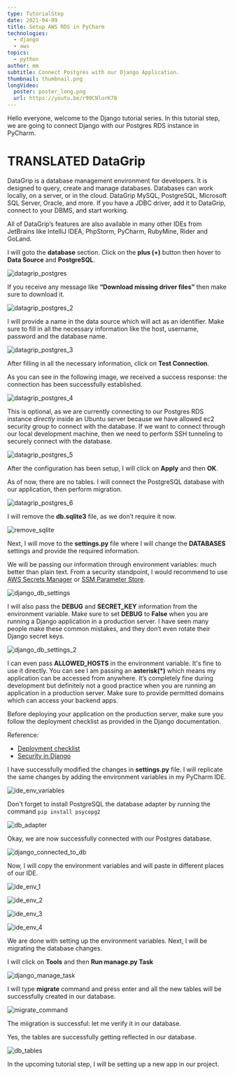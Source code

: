 ```yaml
---
type: TutorialStep
date: 2021-04-09
title: Setup AWS RDS in PyCharm
technologies:
  - django
  - aws
topics:
  - python
author: mm
subtitle: Connect Postgres with our Django Application.
thumbnail: thumbnail.png
longVideo:
  poster: poster_long.png
  url: https://youtu.be/r90CNlorK78
---
```


Hello everyone, welcome to the Django tutorial series. In this tutorial step, we are going to connect Django with our Postgres RDS instance in PyCharm.


# TRANSLATED DataGrip

DataGrip is a database management environment for developers. It is designed to query, create and manage databases. Databases can work locally, on a server, or in the cloud. DataGrip MySQL, PostgreSQL, Microsoft SQL Server, Oracle, and more. If you have a JDBC driver, add it to DataGrip, connect to your DBMS, and start working.

All of DataGrip’s features are also available in many other IDEs from JetBrains like IntelliJ IDEA, PhpStorm, PyCharm, RubyMine, Rider and GoLand.


I will goto the **database** section. Click on the **plus (+)** button then hover to **Data Source** and **PostgreSQL**.

![datagrip_postgres](steps/step1.png)

If you receive any message like **“Download missing driver files”** then make sure to download it.

![datagrip_postgres_2](steps/step2.png)

I will provide a name in the data source which will act as an identifier. Make sure to fill in all the necessary information like the host, username, password and the database name.

![datagrip_postgres_3](steps/step3.png)

After filling in all the necessary information, click on **Test Connection**.

As you can see in the following image, we received a success response: the connection has been successfully established.


![datagrip_postgres_4](steps/step4.png)

This is optional, as we are currently connecting to our Postgres RDS instance *directly* inside an Ubuntu server because we have allowed ec2 security group to connect with the database. If we want to connect through our local development machine, then we need to perform SSH tunneling to securely connect with the database.

![datagrip_postgres_5](steps/step5.png)

After the configuration has been setup, I will click on **Apply** and then **OK**.

As of now, there are no tables. I will connect the PostgreSQL database with our application, then perform migration.

![datagrip_postgres_6](steps/step6.png)

I will remove the **db.sqlite3** file, as we don’t require it now.

![remove_sqlite](steps/step7.png)



Next, I will move to the **settings.py** file where I will change the **DATABASES** settings and provide the required information.

We will be passing our information through environment variables: much better than plain text. From a security standpoint, I would recommend to use [AWS Secrets Manager](https://aws.amazon.com/secrets-manager/) or [SSM Parameter Store](https://docs.aws.amazon.com/systems-manager/latest/userguide/systems-manager-parameter-store.html).


![django_db_settings](steps/step8.png)


I will also pass the **DEBUG** and **SECRET_KEY** information from the environment variable. Make sure to set **DEBUG** to **False** when you are running a Django application in a production server. I have seen many people make these common mistakes, and they don’t even rotate their Django secret keys.

![django_db_settings_2](steps/step9.png)


I can even pass **ALLOWED_HOSTS** in the environment variable. It's fine to use it directly. You can see I am passing an **asterisk(*)** which means my application can be accessed from anywhere. It’s completely fine during development but definitely not a good practice when you are running an application in a production server. Make sure to provide permitted domains which can access your backend apps.


Before deploying your application on the production server, make sure you follow the deployment checklist as provided in the Django documentation.

Reference:
- [Deployment checklist](https://docs.djangoproject.com/en/3.1/howto/deployment/checklist/)
- [Security in Django](https://docs.djangoproject.com/en/3.1/topics/security/)


I have successfully modified the changes in **settings.py** file. I will replicate the same changes by adding the environment variables in my PyCharm IDE.


![ide_env_variables](steps/step10.png)

Don't forget to install PostgreSQL the database adapter by running the command `pip install psycopg2`

![db_adapter](steps/step11.png)


Okay, we are now successfully connected with our Postgres database.

![django_connected_to_db](steps/step12.png)


Now, I will copy the environment variables and will paste in different places of our IDE.

![ide_env_1](steps/step13.png)

![ide_env_2](steps/step14.png)

![ide_env_3](steps/step15.png)

![ide_env_4](steps/step16.png)


We are done with setting up the environment variables. Next, I will be migrating the database changes.

I will click on **Tools** and then **Run manage.py Task**

![django_manage_task](steps/step17.png)

I will type **migrate** command and press enter and all the new tables will be successfully created in our database.

![migrate_command](steps/step18.png)

The miigration is successful: let me verify it in our database.

Yes, the tables are successfully getting reflected in our database.

![db_tables](steps/step19.png)

In the upcoming tutorial step, I will be setting up a new app in our project.